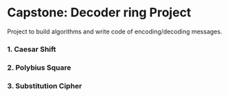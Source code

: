 # Capstone: Decoder ring Project

Project to build algorithms and write code of encoding/decoding messages.

### 1. Caesar Shift

### 2. Polybius Square

### 3. Substitution Cipher
